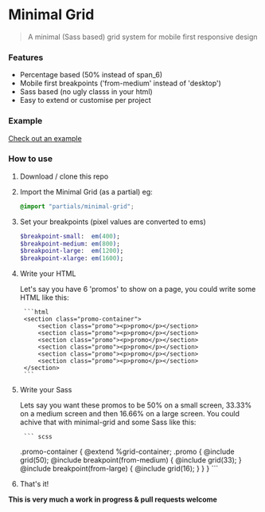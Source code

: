 # Minimal Grid
> A minimal (Sass based) grid system for mobile first responsive design

### Features
* Percentage based (50% instead of span_6)
* Mobile first breakpoints ('from-medium' instead of 'desktop')
* Sass based (no ugly classs in your html)
* Easy to extend or customise per project

### Example
[Check out an example](http://htmlpreview.github.io/?https://github.com/AaronRutley/minimal-grid/blob/master/index.html)

### How to use
1. Download / clone this repo
2. Import the Minimal Grid (as a partial) eg:

    ```scss
    @import "partials/minimal-grid";
    ```
3. Set your breakpoints (pixel values are converted to ems)

    ```sass
    $breakpoint-small:  em(400);
    $breakpoint-medium: em(800);
    $breakpoint-large:  em(1200);
    $breakpoint-xlarge: em(1600);
    ```
4. Write your HTML

    Let's say you have 6 'promos' to show on a page, you could write some HTML like this:

        ```html
        <section class="promo-container">
            <section class="promo"><p>promo</p></section>
            <section class="promo"><p>promo</p></section>
            <section class="promo"><p>promo</p></section>
            <section class="promo"><p>promo</p></section>
            <section class="promo"><p>promo</p></section>
            <section class="promo"><p>promo</p></section>
        </section>
        ```
5. Write your Sass

    Lets say you want these promos to be 50% on a small screen, 33.33% on a medium screen and then 16.66% on a large screen. You could achive that with minimal-grid and some Sass like this:

        ``` scss
    .promo-container {
        @extend %grid-container;
            .promo {
            @include grid(50);
            @include breakpoint(from-medium) {
                @include grid(33);
            }
            @include breakpoint(from-large) {
                @include grid(16);
            }
        }
    }
        ```

6. That's it!

**This is very much a work in progress & pull requests welcome**
